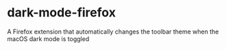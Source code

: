# dark-mode-firefox
A Firefox extension that automatically changes the toolbar theme when the macOS dark mode is toggled
